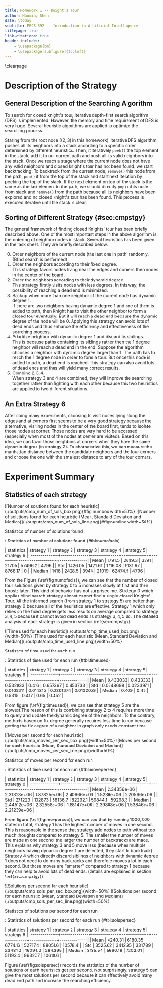 ```yaml
---
title: Homework 1 -- Knight's Tour
author: Haoming Shen
date: \today
subtitle: EECS 592 -- Introduction to Artificial Intelligence
titlepage: true
link-citations: true
header-includes:
	- \usepackage{bm}
    - \usepackage[subfigure]{tocloft}
---
```


\clearpage

# Description of the Strategy 

## General Description of the Searching Algorithm

To search for closed knight's tour, iterative depth-first search algorithm 
(DFS) is implemented. However, the memory and time requirement of DFS is very 
huge. Several heuristic algorithms are applied to optimize the searching 
process.

Staring from the root node ($(2,3)$ in this homework), iterative DFS algorithm 
pushes all its neighbors into a stack according to a specific order determined 
by different heuristics. Then, it iteratively `peek()` the top element in the 
stack, add it to our current path and push all its valid neighbors into the 
stack. Once we reach a stage where the current node does not have any valid 
neighbors and closed knight's tour has not been found, we start backtracking. 
To backtrack from the current node, `remove()` this node from the path, `pop()` 
it from the top of the stack and start next iteration by peeking the top of the 
stack. If the next element on top of the stack is the same as the last element 
in the path, we should directly `pop()` this node from stack and `remove()` 
from the path because all its neighbors have been explored and no closed 
knight's tour has been found. This process is executed iterative until the 
stack is clear.

## Sorting of Different Strategy {#sec:cmpstgy}

The general framework of finding closed Knights' tour has been briefly 
described above. One of the most important steps in the above algorithm is the 
ordering of neighbor nodes in stack. Several heuristics has been given in the 
task sheet. They are briefly described below. 

0. Order neighbors of the current node (the last one in path) randomly. (Blind 
   search is performed)
1. Order the neighbors according to their fixed degree. \
   This strategy favors nodes living near the edges and corners then nodes in 
   the center of the board.
2. Order the neighbors according to their dynamic degree. \
   This strategy firstly visits nodes with less degrees. In this way, the 
   possibility of reaching a dead end is minimized. 
3. Backup when more than one neighbor of the current node has dynamic degree 
   $1$. \
   If there are two neighbors having dynamic degree $1$ and one of them is 
   added to path, then Knight has to visit the other neighbor to form a closed 
   tour eventually. But it will reach a dead end because the dynamic degree of 
   the node will be $0$. Applying this strategy can avoid lots of dead ends and 
   thus enhance the efficiency and effectiveness of the searching process.
4. Prioritize neighbor with dynamic degree $1$ and discard its siblings. \
   This is because paths containing its siblings rather then the $1$ degree 
   neighbor will reach a dead end in the end. Suppose the algorithm chooses a 
   neighbor with dynamic degree larger than $1$. The path has to reach the $1$ 
   degree node in order to form a tour. But once this node is added to path, a 
   dead end is reached. This strategy can also avoid lots of dead ends and thus 
   will yield many correct results. 
5. Combine $2,3,4$. \
   When strategy $3$ and $4$ are combined, they will improve the searching 
   together rather than fighting with each other because this two heuristics 
   are applied to two different situations.

## An Extra Strategy 6

After doing many experiments, choosing to visit nodes lying along the edges and 
at corners first seems to be a very good strategy because the alternative, 
visiting nodes in the center of the board first, tends to isolate those nodes 
at corner. Those nodes are very hard to be accessed (especially when most of 
the nodes at center are visited). Based on this idea, we can favor those 
neighbors at corners when they have the same dynamic degree (in strategy $2$). 
To characterize this, we can measure the manhattan distance between the 
candidate neighbors and the four corners and choose the one with the smallest 
distance to any of the four corners.

# Experiment Summary

## Statistics of each strategy

<!--
![Number of solutions found for each 
heuristic](./outputs/cmp_num_of_sols_box.png){#fig:numbox width=80%}

![Number of solutions found for each heuristic (Mean, Standard Deviation and 
Median)](./outputs/cmp_num_of_sols_line.png){#fig:numline width=80%}

\clearpage

![Time used for each heuristic](./outputs/cmp_time_used_box.png){width=80%}

![Time used for each heuristic (Mean, Standard Deviation and 
Median)](./outputs/cmp_time_used_line.png){width=80%}

\clearpage

![Moves per second for each 
heuristic](./outputs/cmp_moves_per_sec_box.png){width=80%}

![Moves per second for each heuristic (Mean, Standard Deviation and 
Median)](./outputs/cmp_moves_per_sec_line.png){width=80%}

\clearpage

![Solutions per second for each 
heuristic](./outputs/cmp_sols_per_sec_box.png){width=80%}

![Solutions per second for each heuristic (Mean, Standard Deviation and 
Median)](./outputs/cmp_sols_per_sec_line.png){width=80%}
-->

<div id="fig:numofsols">
![Number of solutions found for each 
heuristic](./outputs/cmp_num_of_sols_box.png){#fig:numbox width=50%}
![Number of solutions found for each heuristic (Mean, Standard Deviation and 
Median)](./outputs/cmp_num_of_sols_line.png){#fig:numline width=50%}

Statistics of number of solutions found
</div>

: Statistics of number of solutions found {#tbl:numofsols}

| statistics   |   strategy 1 |   strategy 2 |   strategy 3 |   strategy 4 |   strategy 5 |   strategy 6 |
|--------------+--------------+--------------+--------------+--------------+--------------+--------------|
| Mean         |       1791.5 |       2649.3 |         3591 |        21705 |      57496.2 |         4796 |
| Std          |      1426.05 |      1421.61 |      1716.08 |      9131.67 |      8768.17 |            0 |
| Median       |         1418 |       2428.5 |         3944 |        21019 |      62474.5 |         4796 |

From the Figure (\ref{fig:numofsols}), we can see that the number of closed 
tour solutions given by strategy $0$ to $5$ increases slowly at first and then 
boosts later. This kind of behavior has not surprised me. Strategy $0$ which 
applies blind search strategy almost cannot find a single closed Knights' Tour. 
All the informed search (from strategy $1$ to strategy $5$) are better than 
strategy $0$ because all of the heuristics are effective. Strategy $1$ which 
only relies on the fixed degree gets less results on average compared to 
strategy $3,4,5$ because it cannot avoid dead ends as strategy $3,4,5$ do. The 
detailed analysis of each strategy is given in section \ref{sec:cmpstgy}. 

<div id="fig:timeused">
![Time used for each heuristic](./outputs/cmp_time_used_box.png){width=50%}
![Time used for each heuristic (Mean, Standard Deviation and 
Median)](./outputs/cmp_time_used_line.png){width=50%}

Statistics of time used for each run
</div>

: Statistics of time used for each run {#tbl:timeused}

| statistics   |   strategy 1 |   strategy 2 |   strategy 3 |   strategy 4 |   strategy 5 |   strategy 6 |
|--------------+--------------+--------------+--------------+--------------+--------------+--------------|
| Mean         |     0.433033 |     0.433333 |     0.532933 |        0.416 |     0.657367 |     0.453733 |
| Std          |    0.0548698 |    0.0233971 |    0.0169311 |     0.014215 |    0.0261374 |    0.0132059 |
| Median       |        0.409 |         0.43 |       0.5315 |        0.417 |         0.65 |        0.452 |

From figure (\ref{fig:timeused}), we can see that strategy $5$ are the 
slowest.The reason of this is combining strategy $2$ to $4$ requires more time 
to query and update the dynamic degree of the neighbors. To the contrary, 
methods based on fix degree generally requires less time to run because getting 
the fix degree of a neighbor in graph only needs constant time.

<div id="fig:movpersec">
![Moves per second for each 
heuristic](./outputs/cmp_moves_per_sec_box.png){width=50%}
![Moves per second for each heuristic (Mean, Standard Deviation and 
Median)](./outputs/cmp_moves_per_sec_line.png){width=50%}

Statistics of moves per second for each run
</div>

: Statistics of time used for each run {#tbl:movepersec}

| statistics   |   strategy 1 |   strategy 2 |   strategy 3 |   strategy 4 |   strategy 5 |   strategy 6 |
|--------------+--------------+--------------+--------------+--------------+--------------+--------------|
| Mean         |  2.34356e+06 |  2.31323e+06 |  1.87825e+06 |  2.40666e+06 |   1.5236e+06 |  2.20566e+06 |
| Std          |       271223 |       102873 |      58136.7 |      82292.1 |      59844.1 |      59298.3 |
| Median       |  2.44512e+06 |  2.32558e+06 |  1.88147e+06 |  2.39808e+06 |  1.53846e+06 |  2.21239e+06 |


From figure (\ref{fig:movpersec}), we can see that by running $1000,000$ states 
in total, strategy $1$ has the highest number of moves in one second. This is 
reasonable in the sense that strategy add nodes to path without too much 
thoughts compared to strategy $5$. The smaller the number of moves are made in 
one second, the larger the number of backtracks are made. This explains why 
strategy $3$ and $5$ move less (because when multiple neighbors having dynamic 
degree $1$ are detected, they start to backtrack). Strategy $4$ which 
directly discard siblings of neighbors with dynamic degree $1$ does not need to 
do many backtracks and therefore moves a lot in each second. But those moves 
are "smarter" compared to strategy $1$ because they can help to avoid lots of 
dead ends. (details are explained in section \ref{sec:cmpstgy})

<div id="fig:solspersec">
![Solutions per second for each 
heuristic](./outputs/cmp_sols_per_sec_box.png){width=50%}
![Solutions per second for each heuristic (Mean, Standard Deviation and 
Median)](./outputs/cmp_sols_per_sec_line.png){width=50%}

Statistics of solutions per second for each run
</div>

: Statistics of solutions per second for each run {#tbl:solspersec}

| statistics   |   strategy 1 |   strategy 2 |   strategy 3 |   strategy 4 |   strategy 5 |   strategy 6 |
|--------------+--------------+--------------+--------------+--------------+--------------+--------------|
| Mean         |      4240.31 |      6180.35 |      6774.16 |      52717.4 |      88051.6 |      10578.4 |
| Std          |      3525.62 |      3412.95 |      3317.89 |      23481.2 |      16094.2 |      284.395 |
| Median       |      3135.54 |      5660.18 |      7202.01 |      51193.4 |      96327.7 |      10610.6 |

Figure (\ref{fig:solspersec}) records the statistics of the number of solutions 
of each heuristics get per second. Not surprisingly, strategy $5$ can give the 
most solutions per second because it can effectively avoid many dead end path 
and increase the searching efficiency. 

